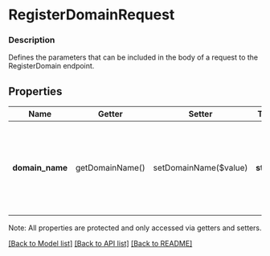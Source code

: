 # RegisterDomainRequest

### Description

Defines the parameters that can be included in the body of a request to the RegisterDomain endpoint.

## Properties
Name | Getter | Setter | Type | Description | Notes
------------ | ------------- | ------------- | ------------- | ------------- | -------------
**domain_name** | getDomainName() | setDomainName($value) | **string** | A domain name as described in RFC-1034 that will be registered with ApplePay | 

Note: All properties are protected and only accessed via getters and setters.

[[Back to Model list]](../../README.md#documentation-for-models) [[Back to API list]](../../README.md#documentation-for-api-endpoints) [[Back to README]](../../README.md)

